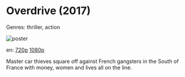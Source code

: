 # Overdrive (2017)

Genres: thriller, action

![poster](http://image.tmdb.org/t/p/w500/a0hTRjis1cxwmjOuBaS7WdDG3dj.jpg)

en:
  [720p](magnet:?xt=urn:btih:54E5466B4B550B2B90A49C5DDE1561A41EDE351A&tr=udp://glotorrents.pw:6969/announce&tr=udp://tracker.opentrackr.org:1337/announce&tr=udp://torrent.gresille.org:80/announce&tr=udp://tracker.openbittorrent.com:80&tr=udp://tracker.coppersurfer.tk:6969&tr=udp://tracker.leechers-paradise.org:6969&tr=udp://p4p.arenabg.ch:1337&tr=udp://tracker.internetwarriors.net:1337)
  [1080p](magnet:?xt=urn:btih:21E54EA85AC26038038D294B632DF81C9C8BD3CB&tr=udp://glotorrents.pw:6969/announce&tr=udp://tracker.opentrackr.org:1337/announce&tr=udp://torrent.gresille.org:80/announce&tr=udp://tracker.openbittorrent.com:80&tr=udp://tracker.coppersurfer.tk:6969&tr=udp://tracker.leechers-paradise.org:6969&tr=udp://p4p.arenabg.ch:1337&tr=udp://tracker.internetwarriors.net:1337)
  


Master car thieves square off against French gangsters in the South of France with money, women and lives all on the line.